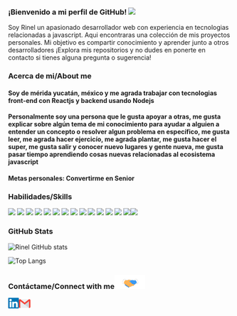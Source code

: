 ### ¡Bienvenido a mi perfil de GitHub! <img src="https://github.com/TheDudeThatCode/TheDudeThatCode/blob/master/Assets/Hi.gif" width="20px">

Soy Rinel un apasionado desarrollador web con experiencia en tecnologias relacionadas a javascript. Aqui encontraras una colección de mis proyectos personales. Mi objetivo es compartir conocimiento y aprender junto a otros desarrolladores ¡Explora mis repositorios y no dudes en ponerte en contacto si tienes alguna pregunta o sugerencia!

### Acerca de mi/About me

#### Soy de mérida yucatán, méxico y me agrada trabajar con tecnologias front-end con Reactjs y backend usando Nodejs
#### Personalmente soy una persona que le gusta apoyar a otras, me gusta explicar sobre algún tema de mi conocimiento para ayudar a alguien a entender un concepto o resolver algun problema en específico, me gusta leer, me agrada hacer ejercicío, me agrada plantar, me gusta hacer el super, me gusta salir y conocer nuevo lugares y gente nueva, me gusta pasar tiempo aprendiendo cosas nuevas relacionadas al ecosistema javascript
#### Metas personales: Convertirme en Senior 

### Habilidades/Skills

<img src="https://img.shields.io/badge/javascript%20-%2314354C.svg?&style=for-the-badge&logo=javascript&logoColor=amarillo"> <img src="https://img.shields.io/badge/react%20-%2320232a.svg?&style=for-the-badge&logo=react&logoColor=%2361DAFB"> <img src="http://img.shields.io/badge/-VS%20Code-000000?style=for-the-badge&logo=Visual-studio-code&logoColor=blue"> <img src="https://img.shields.io/badge/git%20-%23F05033.svg?&style=for-the-badge&logo=git&logoColor=white"> <img src="https://img.shields.io/badge/css3%20-%2314354C.svg?&style=for-the-badge&logo=css3&logoColor=blue"> <img src="https://img.shields.io/badge/html5%20-%23E34F26.svg?&style=for-the-badge&logo=html5&logoColor=white"> <img src="https://img.shields.io/badge/python%20-%2314354C.svg?&style=for-the-badge&logo=python&logoColor=white"> <img src="https://img.shields.io/badge/node.js%20-%2343853D.svg?&style=for-the-badge&logo=node.js&logoColor=white">  <img src="https://img.shields.io/badge/typescript%20-%2314354C.svg?&style=for-the-badge&logo=typescript&logoColor=blue"> <img src="https://img.shields.io/badge/reactrouter%20-F14747.svg?&style=for-the-badge&logo=reactrouter&logoColor=white">
<img src="https://img.shields.io/badge/mysql-005E87.svg?&style=for-the-badge&logo=mysql&logoColor=white"> <img src="https://img.shields.io/badge/Formik-014EC6.svg?&style=for-the-badge&logo=Formik&logoColor=white"> <img src="https://img.shields.io/badge/Materialui-007FFF.svg?&style=for-the-badge&logo=Materialui&logoColor=white">  <img src="https://img.shields.io/badge/tailwindcss-1D2839.svg?&style=for-the-badge&logo=tailwindcss&logoColor=36B7F0"><img src="https://img.shields.io/badge/reactnative%20-%2314354C.svg?&style=for-the-badge&logo=react&native&logoColor=white">

### GitHub Stats

![Rinel GitHub stats](https://github-readme-stats.vercel.app/api?username=rineliniguezsosa&show_icons=true&theme=tokyonight&icon_color=FFFFFF)

![Top Langs](https://github-readme-stats.vercel.app/api/top-langs/?username=rineliniguezsosa&theme=tokyonight)

### Contáctame/Connect with me<img src="https://github.com/SatYu26/SatYu26/blob/master/Assets/Handshake.gif" height="32px">

<a href="https://www.linkedin.com/in/rinel-i%C3%B1iguez-758a68203/">
    <img align="left" alt="Rinel | Linkedin" width="24px" src="https://github.com/SatYu26/SatYu26/blob/master/Assets/Linkedin.svg" />
</a> &nbsp;&nbsp;
<a href="mailto:rineliniguezsosa@gmail.com">
    <img align="left" alt="Rinel | Gmail" width="26px" src="https://github.com/SatYu26/SatYu26/blob/master/Assets/Gmail.svg" />
</a>
<!--
**rineliniguezsosa/rineliniguezsosa** is a ✨ _special_ ✨ repository because its `README.md` (this file) appears on your GitHub profile.

Here are some ideas to get you started:

- 🔭 I’m currently working on ...
- 🌱 I’m currently learning ...
- 👯 I’m looking to collaborate on ...
- 🤔 I’m looking for help with ...
- 💬 Ask me about ...
- 📫 How to reach me: ...
- 😄 Pronouns: ...
- ⚡ Fun fact: ...
-->
